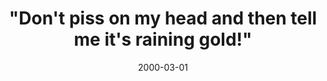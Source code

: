 ---
layout: base.njk
title : '&#34;Don&#39;t piss on my head and then tell me it&#39;s raining gold!&#34;' 
view_title : '&#34;Don&#39;t piss on my head and then tell me it&#39;s raining gold!&#34;' 
year : '2000' 
date : '2000-03-01' 
img_file : '/drawing/dontpisson.png' 
html_file : 'dontpiss' 
next_html : 'itisdeterm.html' 
year_order : '245' 
permalink : "title/{{html_file}}.html"
---